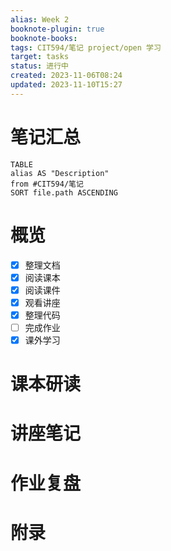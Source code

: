 ```yaml
---
alias: Week 2
booknote-plugin: true
booknote-books: 
tags: CIT594/笔记 project/open 学习
target: tasks
status: 进行中
created: 2023-11-06T08:24
updated: 2023-11-10T15:27
---
```


# 笔记汇总
```dataview
TABLE 
alias AS "Description"
from #CIT594/笔记
SORT file.path ASCENDING
```

# 概览
- [x] 整理文档
- [x] 阅读课本
- [x] 阅读课件
- [x] 观看讲座
- [x] 整理代码
- [ ] 完成作业
- [x] 课外学习

# 课本研读

# 讲座笔记

# 作业复盘

# 附录

